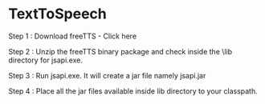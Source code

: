 # TextToSpeech

Step 1 : Download freeTTS - Click here

Step 2 : Unzip the freeTTS binary package and check inside the \lib directory for jsapi.exe.

Step 3 : Run jsapi.exe. It will create a jar file namely jsapi.jar

Step 4 : Place all the jar files available inside lib directory to your classpath.
